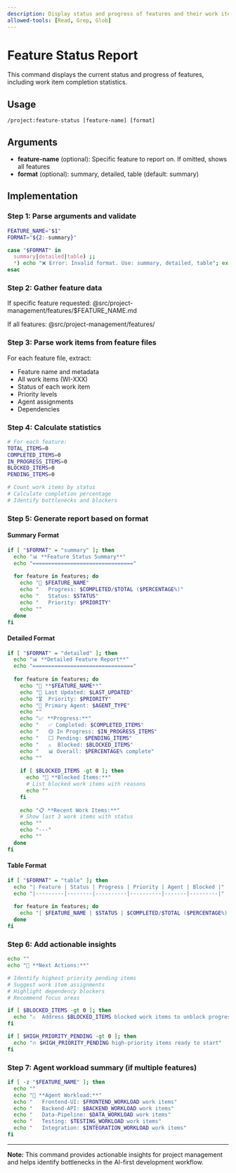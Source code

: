 ```yaml
---
description: Display status and progress of features and their work items
allowed-tools: [Read, Grep, Glob]
---
```


# Feature Status Report

This command displays the current status and progress of features, including work item completion statistics.

## Usage
```
/project:feature-status [feature-name] [format]
```

## Arguments
- **feature-name** (optional): Specific feature to report on. If omitted, shows all features
- **format** (optional): summary, detailed, table (default: summary)

## Implementation

### Step 1: Parse arguments and validate
```bash
FEATURE_NAME="$1"
FORMAT="${2:-summary}"

case "$FORMAT" in
  summary|detailed|table) ;;
  *) echo "❌ Error: Invalid format. Use: summary, detailed, table"; exit 1 ;;
esac
```

### Step 2: Gather feature data
If specific feature requested:
@src/project-management/features/$FEATURE_NAME.md

If all features:
@src/project-management/features/

### Step 3: Parse work items from feature files
For each feature file, extract:
- Feature name and metadata
- All work items (WI-XXX)
- Status of each work item
- Priority levels
- Agent assignments
- Dependencies

### Step 4: Calculate statistics
```bash
# For each feature:
TOTAL_ITEMS=0
COMPLETED_ITEMS=0
IN_PROGRESS_ITEMS=0
BLOCKED_ITEMS=0
PENDING_ITEMS=0

# Count work items by status
# Calculate completion percentage
# Identify bottlenecks and blockers
```

### Step 5: Generate report based on format

#### Summary Format
```bash
if [ "$FORMAT" = "summary" ]; then
  echo "📊 **Feature Status Summary**"
  echo "================================"
  
  for feature in features; do
    echo "🎯 $FEATURE_NAME"
    echo "   Progress: $COMPLETED/$TOTAL ($PERCENTAGE%)"
    echo "   Status: $STATUS"
    echo "   Priority: $PRIORITY"
    echo ""
  done
fi
```

#### Detailed Format
```bash
if [ "$FORMAT" = "detailed" ]; then
  echo "📊 **Detailed Feature Report**"
  echo "================================"
  
  for feature in features; do
    echo "🎯 **$FEATURE_NAME**"
    echo "📅 Last Updated: $LAST_UPDATED"
    echo "🎖️  Priority: $PRIORITY"
    echo "🤖 Primary Agent: $AGENT_TYPE"
    echo ""
    echo "📈 **Progress:**"
    echo "   ✅ Completed: $COMPLETED_ITEMS"
    echo "   🟡 In Progress: $IN_PROGRESS_ITEMS"
    echo "   ⬜ Pending: $PENDING_ITEMS"
    echo "   ⚠️  Blocked: $BLOCKED_ITEMS"
    echo "   📊 Overall: $PERCENTAGE% complete"
    echo ""
    
    if [ $BLOCKED_ITEMS -gt 0 ]; then
      echo "🚨 **Blocked Items:**"
      # List blocked work items with reasons
      echo ""
    fi
    
    echo "📋 **Recent Work Items:**"
    # Show last 3 work items with status
    echo ""
    echo "---"
    echo ""
  done
fi
```

#### Table Format
```bash
if [ "$FORMAT" = "table" ]; then
  echo "| Feature | Status | Progress | Priority | Agent | Blocked |"
  echo "|---------|--------|----------|----------|-------|---------|"
  
  for feature in features; do
    echo "| $FEATURE_NAME | $STATUS | $COMPLETED/$TOTAL ($PERCENTAGE%) | $PRIORITY | $AGENT | $BLOCKED_COUNT |"
  done
fi
```

### Step 6: Add actionable insights
```bash
echo ""
echo "🎯 **Next Actions:**"

# Identify highest priority pending items
# Suggest work item assignments
# Highlight dependency blockers
# Recommend focus areas

if [ $BLOCKED_ITEMS -gt 0 ]; then
  echo "⚠️  Address $BLOCKED_ITEMS blocked work items to unblock progress"
fi

if [ $HIGH_PRIORITY_PENDING -gt 0 ]; then
  echo "🔥 $HIGH_PRIORITY_PENDING high-priority items ready to start"
fi
```

### Step 7: Agent workload summary (if multiple features)
```bash
if [ -z "$FEATURE_NAME" ]; then
  echo ""
  echo "🤖 **Agent Workload:**"
  echo "   Frontend-UI: $FRONTEND_WORKLOAD work items"
  echo "   Backend-API: $BACKEND_WORKLOAD work items"
  echo "   Data-Pipeline: $DATA_WORKLOAD work items"
  echo "   Testing: $TESTING_WORKLOAD work items"
  echo "   Integration: $INTEGRATION_WORKLOAD work items"
fi
```

---

**Note:** This command provides actionable insights for project management and helps identify bottlenecks in the AI-first development workflow.
